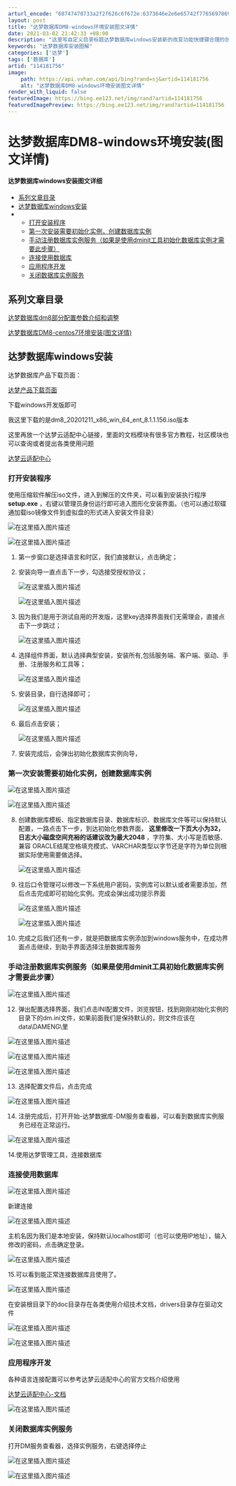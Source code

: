 ```yaml
---
arturl_encode: "68747470733a2f2f626c6f672e:6373646e2e6e65742f77656978696e5f34323038323038342f:61727469636c652f64657461696c732f313134313831373536"
layout: post
title: "达梦数据库DM8-windows环境安装图文详情"
date: 2021-03-02 21:42:33 +08:00
description: "这里写自定义目录标题达梦数据库windows安装新的改变功能快捷键合理的创建标题，有助于目录的生成如"
keywords: "达梦数据库安装图解"
categories: ['达梦']
tags: ['数据库']
artid: "114181756"
image:
    path: https://api.vvhan.com/api/bing?rand=sj&artid=114181756
    alt: "达梦数据库DM8-windows环境安装图文详情"
render_with_liquid: false
featuredImage: https://bing.ee123.net/img/rand?artid=114181756
featuredImagePreview: https://bing.ee123.net/img/rand?artid=114181756
---
```


# 达梦数据库DM8-windows环境安装(图文详情)

#### 达梦数据库windows安装图文详细

* [系列文章目录](#_1)
* [达梦数据库windows安装](#windows_4)
* + [打开安装程序](#_14)
  + [第一次安装需要初始化实例，创建数据库实例](#_41)
  + [手动注册数据库实例服务（如果是使用dminit工具初始化数据库实例才需要此步骤）](#dminit_53)
  + [连接使用数据库](#_67)
  + [应用程序开发](#_81)
  + [关闭数据库实例服务](#_88)

## 系列文章目录

[达梦数据库dm8部分配置参数介绍和调整](https://blog.csdn.net/weixin_42082084/article/details/115510467?spm=1001.2014.3001.5502)
  
[达梦数据库DM8-centos7环境安装(图文详情)](https://blog.csdn.net/weixin_42082084/article/details/115450532?spm=1001.2014.3001.5501)

## 达梦数据库windows安装

达梦数据库产品下载页面：
  
[达梦产品下载页面](https://eco.dameng.com/download/)
  
下载windows开发版即可

我这里下载的是dm8\_20201211\_x86\_win\_64\_ent\_8.1.1.156.iso版本

这里再放一个达梦云适配中心链接，里面的文档模块有很多官方教程，社区模块也可以查询或者提出各类使用问题
  
[达梦云适配中心](https://eco.dameng.com/docs/zh-cn/start/index.html)

### 打开安装程序

使用压缩软件解压iso文件，进入到解压的文件夹，可以看到安装执行程序
**setup.exe**
，右键以管理员身份运行即可进入图形化安装界面。（也可以通过软碟通加载iso镜像文件到虚拟盘的形式进入安装文件目录）
  
![在这里插入图片描述](https://i-blog.csdnimg.cn/blog_migrate/cf20f8294af2b4cabdcf5bfa3a74421b.png)

![在这里插入图片描述](https://i-blog.csdnimg.cn/blog_migrate/217d288eb091e740c14869e302c856a0.png#pic_center)

1. 第一步窗口是选择语言和时区，我们直接默认，点击确定；
2. 安装向导一直点击下一步，勾选接受授权协议；
     
   ![在这里插入图片描述](https://i-blog.csdnimg.cn/blog_migrate/a4ddfa5208e397549943695e3546a695.png#pic_center)
     
   ![在这里插入图片描述](https://i-blog.csdnimg.cn/blog_migrate/bd36878c9cf5c006be53d17b9695d76a.png#pic_center)
3. 因为我们是用于测试自用的开发版，这里key选择界面我们无需理会，直接点击下一步跳过；
     
   ![在这里插入图片描述](https://i-blog.csdnimg.cn/blog_migrate/5384e33cd063cd29d44a3675f91391f5.png)
4. 选择组件界面，默认选择典型安装，安装所有,包括服务端、客户端、驱动、手册、注册服务和工具等；
     
   ![在这里插入图片描述](https://i-blog.csdnimg.cn/blog_migrate/3b5fc5d8416878e5e7db6c77e4cbd43a.png)
5. 安装目录，自行选择即可；
     
   ![在这里插入图片描述](https://i-blog.csdnimg.cn/blog_migrate/94cb00a1db5b02eb4e4c75cf851abcad.png)
6. 最后点击安装；
     
   ![在这里插入图片描述](https://i-blog.csdnimg.cn/blog_migrate/a7b06943a85dfdda38f6790325374fd9.png)
7. 安装完成后，会弹出初始化数据库实例向导，

### 第一次安装需要初始化实例，创建数据库实例

![在这里插入图片描述](https://i-blog.csdnimg.cn/blog_migrate/c7895f49d30cf313d7a4b9aa8abbf5fc.png)
  
![在这里插入图片描述](https://i-blog.csdnimg.cn/blog_migrate/362b862d95801d42d30c2c014ab33b34.png)

8. 创建数据库模板、指定数据库目录、数据库标识、数据库文件等可以保持默认配置，一路点击下一步，到达初始化参数界面，
   **这里修改一下页大小为32，日志大小磁盘空间充裕的话建议改为最大2048**
   ，字符集、大小写是否敏感、兼容 ORACLE结尾空格填充模式、VARCHAR类型以字节还是字符为单位则根据实际使用需要做选择。
     
   ![在这里插入图片描述](https://i-blog.csdnimg.cn/blog_migrate/1987285e51e2a62a7bc5558e76d75b47.png)
9. 往后口令管理可以修改一下系统用户密码，实例库可以默认或者需要添加，然后点击完成即可初始化实例。完成会弹出成功提示界面
     
   ![在这里插入图片描述](https://i-blog.csdnimg.cn/blog_migrate/35013a6b28f7f83493d6b1c777bdd194.png)
     
   ![在这里插入图片描述](https://i-blog.csdnimg.cn/blog_migrate/1b6b8017b0f969bb02f52df78e50ddf8.png)
10. 完成之后我们还有一步，就是把数据库实例添加到windows服务中，在成功界面点击继续，到助手界面选择注册数据库服务

### 手动注册数据库实例服务（如果是使用dminit工具初始化数据库实例才需要此步骤）

![在这里插入图片描述](https://i-blog.csdnimg.cn/blog_migrate/a06212c073513b9cfbd95d20bf318d11.png)
  
12. 弹出配置选择界面，我们点击INI配置文件，浏览按钮，找到刚刚初始化实例的目录下的dm.ini文件，如果前面我们是保持默认的，则文件应该在data\DAMENG\里
  
![在这里插入图片描述](https://i-blog.csdnimg.cn/blog_migrate/52690f9d5d70b80915f6f81e77f5c753.png)
  
![在这里插入图片描述](https://i-blog.csdnimg.cn/blog_migrate/0df7e9a53146eb2ce103014ae6e64198.png)
  
![在这里插入图片描述](https://i-blog.csdnimg.cn/blog_migrate/9acdafeac10208a39f7d2c645af6f358.png)
  
13. 选择配置文件后，点击完成
  
![在这里插入图片描述](https://i-blog.csdnimg.cn/blog_migrate/b63fc899593f1e42516fab3742a31f89.png)
  
14. 注册完成后，打开开始-达梦数据库-DM服务查看器，可以看到数据库实例服务已经在正常运行。
  
![在这里插入图片描述](https://i-blog.csdnimg.cn/blog_migrate/118f2d9744b54734f5a93d127980f3c8.png)

14.使用达梦管理工具，连接数据库

### 连接使用数据库

![在这里插入图片描述](https://i-blog.csdnimg.cn/blog_migrate/061163a864bcf6c7995b070ac89ede2c.png)
  
新建连接
  
![在这里插入图片描述](https://i-blog.csdnimg.cn/blog_migrate/a98e7fab5c4cd47467b1d27c9658f647.png)
  
主机名因为我们是本地安装，保持默认localhost即可（也可以使用IP地址），输入修改的密码，点击确定登录。
  
![在这里插入图片描述](https://i-blog.csdnimg.cn/blog_migrate/43ca994855b55c91baafef23ec4dac60.png)
  
15.可以看到能正常连接数据库且使用了。
  
![在这里插入图片描述](https://i-blog.csdnimg.cn/blog_migrate/8e6c2c46db20c40939c62b6a794dc14e.png)

在安装根目录下的doc目录存在各类使用介绍技术文档，drivers目录存在驱动文件
  
![在这里插入图片描述](https://i-blog.csdnimg.cn/blog_migrate/ddce5959a3483d2d859de11c3bf63a23.png)
  
![在这里插入图片描述](https://i-blog.csdnimg.cn/blog_migrate/0df6d301e131309ff6ef4ae35f0a1b89.png)

### 应用程序开发

各种语言连接配置可以参考达梦云适配中心的官方文档介绍使用
  
[达梦云适配中心-文档](http://eco.dameng.com/docs/zh-cn/start/java-development.html)

![在这里插入图片描述](https://i-blog.csdnimg.cn/blog_migrate/1834c09ae6d302a68b28eb1124a8c02e.png)

### 关闭数据库实例服务

打开DM服务查看器，选择实例服务，右键选择停止
  
![在这里插入图片描述](https://i-blog.csdnimg.cn/blog_migrate/52acb689738de49450eda31fb80d7a9c.png)

![在这里插入图片描述](https://i-blog.csdnimg.cn/blog_migrate/28b445bd16dc74543f96d2763c99112e.png)